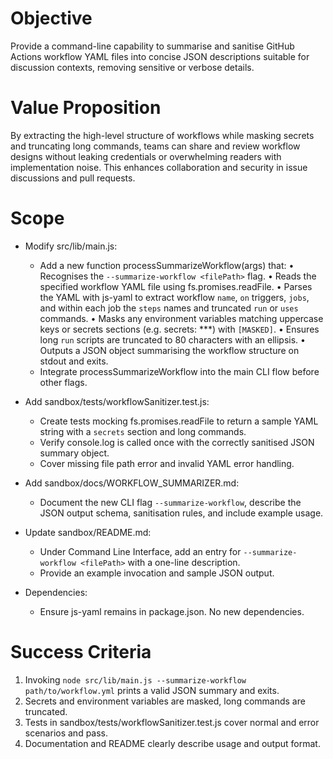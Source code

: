 # Objective

Provide a command-line capability to summarise and sanitise GitHub Actions workflow YAML files into concise JSON descriptions suitable for discussion contexts, removing sensitive or verbose details.

# Value Proposition

By extracting the high-level structure of workflows while masking secrets and truncating long commands, teams can share and review workflow designs without leaking credentials or overwhelming readers with implementation noise. This enhances collaboration and security in issue discussions and pull requests.

# Scope

- Modify src/lib/main.js:
  - Add a new function processSummarizeWorkflow(args) that:
    • Recognises the `--summarize-workflow <filePath>` flag.
    • Reads the specified workflow YAML file using fs.promises.readFile.
    • Parses the YAML with js-yaml to extract workflow `name`, `on` triggers, `jobs`, and within each job the `steps` names and truncated `run` or `uses` commands.
    • Masks any environment variables matching uppercase keys or secrets sections (e.g. secrets: ***) with `[MASKED]`.
    • Ensures long `run` scripts are truncated to 80 characters with an ellipsis.
    • Outputs a JSON object summarising the workflow structure on stdout and exits.
  - Integrate processSummarizeWorkflow into the main CLI flow before other flags.

- Add sandbox/tests/workflowSanitizer.test.js:
  - Create tests mocking fs.promises.readFile to return a sample YAML string with a `secrets` section and long commands.
  - Verify console.log is called once with the correctly sanitised JSON summary object.
  - Cover missing file path error and invalid YAML error handling.

- Add sandbox/docs/WORKFLOW_SUMMARIZER.md:
  - Document the new CLI flag `--summarize-workflow`, describe the JSON output schema, sanitisation rules, and include example usage.

- Update sandbox/README.md:
  - Under Command Line Interface, add an entry for `--summarize-workflow <filePath>` with a one-line description.
  - Provide an example invocation and sample JSON output.

- Dependencies:
  - Ensure js-yaml remains in package.json. No new dependencies.

# Success Criteria

1. Invoking `node src/lib/main.js --summarize-workflow path/to/workflow.yml` prints a valid JSON summary and exits.
2. Secrets and environment variables are masked, long commands are truncated.
3. Tests in sandbox/tests/workflowSanitizer.test.js cover normal and error scenarios and pass.
4. Documentation and README clearly describe usage and output format.